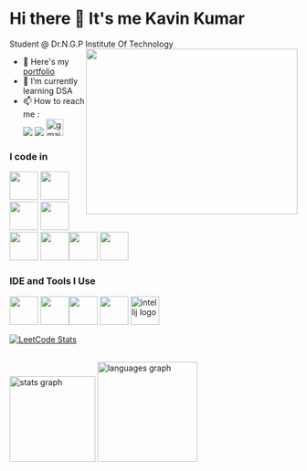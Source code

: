# Hi there 👋 It's me Kavin Kumar

Student @ Dr.N.G.P Institute Of Technology
<img align="right" width="370" height="290" src="https://i.pinimg.com/originals/47/f0/34/47f0342cec72b800463bf003eac1257e.gif">
- 🔭 Here's my [portfolio](https://kavins-portfolio.netlify.app/)                                                 
- 🌱 I’m currently learning DSA
- 📫 How to reach me :
<br /> [<img src="https://img.shields.io/badge/Twitter-1DA1F2?style=for-the-badge&logo=twitter&logoColor=white" />](https://x.com/Kavin_1395?t=IxnAQCWObBxa84UQibFm8w&s=09) [<img src="https://img.shields.io/badge/LinkedIn-0077B5?style=for-the-badge&logo=linkedin&logoColor=white" />](https://www.linkedin.com/in/kavinkumar84) <a href="mailto:kavinkumar200448@gmail.com">
  <img src="https://img.shields.io/static/v1?message=Gmail&logo=gmail&label=&color=D14836&logoColor=white&labelColor=&style=for-the-badge" height="30" alt="gmail logo" />
</a>

### I code in
<img height="50" width="50" src="https://img.icons8.com/color/48/000000/python.png" /> <img height="50" width="50" src="https://img.icons8.com/color/48/000000/c-programming.png" />  <img height="50" width="50" src="https://img.icons8.com/color/48/000000/java-coffee-cup-logo.png" /> <img height="50" width="50" src="https://img.icons8.com/color/48/000000/html-5.png" /> <img height="50" width="50" src="https://img.icons8.com/color/48/000000/css3.png" /> 
<img height="50" width="50" src="https://img.icons8.com/color/48/000000/javascript.png"/><img height="50" width="50" src="https://img.icons8.com/fluent/48/000000/arduino.png"/>  <img height="50" width="50" src="https://img.icons8.com/color/48/000000/mysql-logo.png"/>

###
### IDE and Tools I Use
<img height="50" width="50" src="https://img.icons8.com/color/48/000000/visual-studio-code-2019.png"/> <img height="50" width="50" src="https://img.icons8.com/color/50/000000/git.png"/><img height="50" src="https://img.icons8.com/officel/480/null/java-eclipse.png"/>   <img height="50" src="https://img.shields.io/badge/Netlify-00C7B7?style=for-the-badge&logo=netlify&logoColor=white"/> 
  <img src="https://cdn.jsdelivr.net/gh/devicons/devicon/icons/intellij/intellij-original.svg" height="50" alt="intellij logo"  />

[![LeetCode Stats](https://leetcard.jacoblin.cool/kavinkumar200448?theme=light&font=Manuale&ext=contest)](https://leetcode.com/u/kavinkumar200448/)

<br clear="both">

<div align="left">
  <img src="https://github-readme-stats.vercel.app/api?username=Kavinkumar84&hide_title=false&hide_rank=false&show_icons=true&include_all_commits=true&count_private=true&disable_animations=false&theme=dracula&locale=en&hide_border=false&order=1" height="150" alt="stats graph"  />
  <img src="https://github-readme-stats.vercel.app/api/top-langs?username=Kavinkumar84&locale=en&hide_title=false&layout=compact&card_width=320&langs_count=5&theme=default&hide_border=false&order=2" height="175" alt="languages graph"  />
</div>

###




